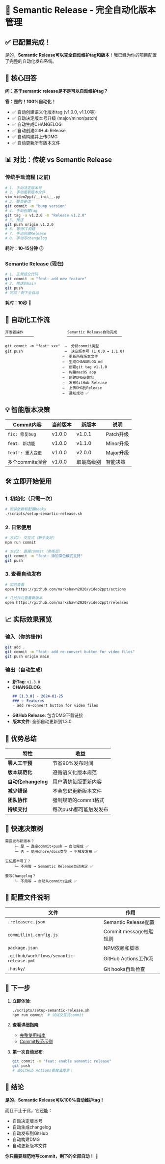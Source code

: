 # 🚀 Semantic Release - 完全自动化版本管理

## ✅ 已配置完成！

是的，**Semantic Release可以完全自动维护tag和版本**！我已经为你的项目配置了完整的自动化发布系统。

## 🎯 核心回答

**问：基于semantic release是不是可以自动维护tag？**

**答：是的！100%自动化！**

- ✅ 自动创建语义化版本tag (v1.0.0, v1.1.0等)
- ✅ 自动决定版本号升级 (major/minor/patch)
- ✅ 自动生成CHANGELOG
- ✅ 自动创建GitHub Release
- ✅ 自动构建并上传DMG
- ✅ 自动更新所有版本文件

## 📊 对比：传统 vs Semantic Release

### 传统手动流程 (之前)
```bash
# 1. 手动决定版本号
# 2. 手动更新版本文件
vim video2ppt/__init__.py
# 3. 提交更改
git commit -m "bump version"
# 4. 手动创建tag
git tag -a v1.2.0 -m "Release v1.2.0"
# 5. 推送
git push origin v1.2.0
# 6. 等待CI构建
# 7. 手动创建Release
# 8. 手动写changelog
```
**耗时：10-15分钟** ⏱️

### Semantic Release (现在)
```bash
# 1. 正常提交代码
git commit -m "feat: add new feature"
# 2. 推送到main
git push
# 完成！剩下全自动
```
**耗时：10秒** 🚀

## 🔄 自动化工作流

```
开发者操作                    Semantic Release自动完成
─────────────               ─────────────────────────
                           
git commit -m "feat: xxx"  →  分析commit类型
git push                   →  决定版本号 (1.0.0 → 1.1.0)
                          →  更新所有版本文件
                          →  生成CHANGELOG.md
                          →  创建git tag v1.1.0
                          →  构建macOS app
                          →  创建DMG安装包
                          →  发布GitHub Release
                          →  上传DMG到Release
                          →  通知成功 ✅
```

## 💡 智能版本决策

| Commit内容 | 当前版本 | 新版本 | 说明 |
|-----------|---------|--------|------|
| `fix: 修复bug` | v1.0.0 | v1.0.1 | Patch升级 |
| `feat: 新功能` | v1.0.0 | v1.1.0 | Minor升级 |
| `feat!: 重大变更` | v1.0.0 | v2.0.0 | Major升级 |
| 多个commits混合 | v1.0.0 | 取最高级别 | 智能决策 |

## 🛠 立即开始使用

### 1. 初始化（只需一次）
```bash
# 安装依赖和配置hooks
./scripts/setup-semantic-release.sh
```

### 2. 日常使用
```bash
# 方式1: 交互式（新手友好）
npm run commit

# 方式2: 直接commit（熟练后）
git commit -m "feat: 添加深色模式支持"
git push
```

### 3. 查看自动发布
```bash
# 实时查看
open https://github.com/markshawn2020/video2ppt/actions

# 几分钟后查看新版本
open https://github.com/markshawn2020/video2ppt/releases
```

## 📈 实际效果预览

### 输入（你的操作）
```bash
git add .
git commit -m "feat: add re-convert button for video files"
git push origin main
```

### 输出（自动生成）
- **新Tag**: `v1.3.0`
- **CHANGELOG**:
  ```markdown
  ## [1.3.0] - 2024-01-25
  ### ✨ Features
  - add re-convert button for video files
  ```
- **GitHub Release**: 包含DMG下载链接
- **版本文件**: 全部自动更新到1.3.0

## 🎉 优势总结

| 特性 | 收益 |
|-----|------|
| **零人工干预** | 节省90%发布时间 |
| **版本规范化** | 遵循语义化版本规范 |
| **自动化changelog** | 用户清楚每版更新内容 |
| **减少错误** | 不会忘记更新版本文件 |
| **团队协作** | 强制规范的commit格式 |
| **持续交付** | 每次push都可能触发发布 |

## 🚦 快速决策树

```
需要发布新版本？
    ├─ 是 → 直接commit+push → 自动完成 ✅
    └─ 否 → 使用chore/docs类型 → 不触发发布 ✅

忘记版本号了？
    └─ 不用管 → Semantic Release自动决定 ✅

要写Changelog？
    └─ 不用写 → 自动从commits生成 ✅
```

## 📝 配置文件说明

| 文件 | 作用 |
|------|------|
| `.releaserc.json` | Semantic Release配置 |
| `commitlint.config.js` | Commit message校验规则 |
| `package.json` | NPM依赖和脚本 |
| `.github/workflows/semantic-release.yml` | GitHub Actions工作流 |
| `.husky/` | Git hooks自动检查 |

## 🔗 下一步

1. **立即体验**:
   ```bash
   ./scripts/setup-semantic-release.sh
   npm run commit  # 试试交互式commit
   ```

2. **查看详细指南**:
   - [完整使用指南](SEMANTIC_RELEASE_GUIDE.md)
   - [Commit规范示例](scripts/commit-example.sh)

3. **第一次自动发布**:
   ```bash
   git commit -m "feat: enable semantic release"
   git push
   # 去GitHub Actions看魔法发生！
   ```

## 🎊 结论

**是的，Semantic Release可以100%自动维护tag！**

而且不止于此，它还能：
- 自动决定版本号
- 自动生成changelog  
- 自动发布到GitHub
- 自动构建DMG
- 自动更新版本文件

**你只需要规范地写commit，剩下的全部自动！** 🚀